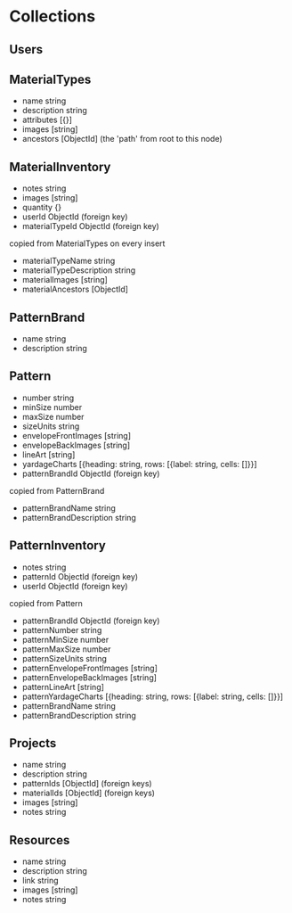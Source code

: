 # Collections

## Users

## MaterialTypes

- name string
- description string
- attributes [{}]
- images [string]
- ancestors [ObjectId] (the 'path' from root to this node)

## MaterialInventory

- notes string
- images [string]
- quantity {}
- userId ObjectId (foreign key)
- materialTypeId ObjectId (foreign key)

copied from MaterialTypes on every insert
- materialTypeName string
- materialTypeDescription string
- materialImages [string]
- materialAncestors [ObjectId]

## PatternBrand

- name string
- description string

## Pattern

- number string
- minSize number
- maxSize number
- sizeUnits string
- envelopeFrontImages [string]
- envelopeBackImages [string]
- lineArt [string]
- yardageCharts [{heading: string, rows: [{label: string, cells: []}}]
- patternBrandId ObjectId (foreign key)

copied from PatternBrand
- patternBrandName string
- patternBrandDescription string

## PatternInventory

- notes string
- patternId ObjectId (foreign key)
- userId ObjectId (foreign key)

copied from Pattern
- patternBrandId ObjectId (foreign key)
- patternNumber string
- patternMinSize number
- patternMaxSize number
- patternSizeUnits string
- patternEnvelopeFrontImages [string]
- patternEnvelopeBackImages [string]
- patternLineArt [string]
- patternYardageCharts [{heading: string, rows: [{label: string, cells: []}}]
- patternBrandName string
- patternBrandDescription string

## Projects

- name string
- description string
- patternIds [ObjectId] (foreign keys)
- materialIds [ObjectId] (foreign keys)
- images [string]
- notes string

## Resources

- name string
- description string
- link string
- images [string]
- notes string








 